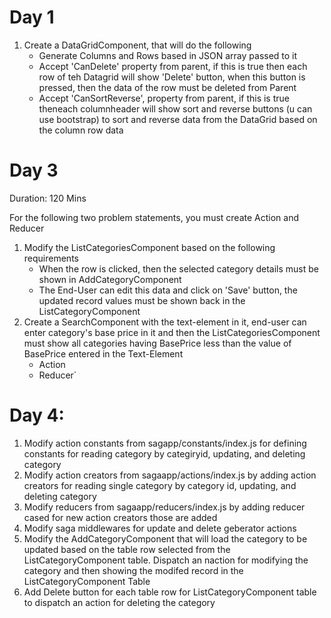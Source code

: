 # Day 1
1. Create a DataGridComponent, that will do the following
    - Generate Columns and Rows based in JSON array passed to it
    - Accept 'CanDelete' property from parent, if this is true then each row of teh Datagrid will show 'Delete' button, when this button is pressed, then the data of the row must be deleted from Parent
    - Accept 'CanSortReverse', property from parent, if this is true theneach columnheader will show sort and reverse buttons (u can use bootstrap) to sort and reverse data from the DataGrid based on the column row data   


 # Day 3

Duration: 120 Mins

 For the following two problem statements, you must create Action and Reducer

 1. Modify the ListCategoriesComponent based on the following requirements
    - When the row is clicked, then the selected category details must be shown in AddCategoryComponent
    - The End-User can edit this data and click on 'Save' button, the updated record values must be shown back in the ListCategoryComponent
2. Create a SearchComponent with the text-element in it, end-user can enter category's base price in it and then the ListCategoriesComponent must show all categories having BasePrice less than the value of BasePrice entered in the Text-Element 
    - Action
    - Reducer`


# Day 4: 
1. Modify action constants from sagapp/constants/index.js for defining constants for reading category by categiryid, updating, and deleting category
2. Modify action creators from  sagaapp/actions/index.js by adding action creators for reading single category by category id, updating, and deleting category
3. Modify reducers from sagaapp/reducers/index.js by adding reducer cased for new action creators those are added
4. Modify saga middlewares for update and delete geberator actions
5. Modify the AddCategoryComponent that will load the category to be updated based on the table row selected from the ListCategoryComponent table. Dispatch an naction for modifying the category and then showing the modifed record in the ListCategoryComponent Table
6. Add Delete button for each table row for ListCategoryComponent table to dispatch an action for deleting the category   
